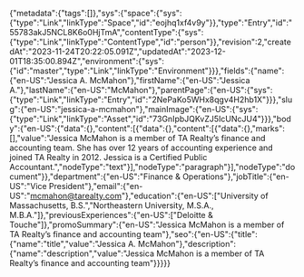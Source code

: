 {"metadata":{"tags":[]},"sys":{"space":{"sys":{"type":"Link","linkType":"Space","id":"eojhq1xf4v9y"}},"type":"Entry","id":"55783akJ5NCL8K6o0HjTmA","contentType":{"sys":{"type":"Link","linkType":"ContentType","id":"person"}},"revision":2,"createdAt":"2023-11-24T20:22:05.091Z","updatedAt":"2023-12-01T18:35:00.894Z","environment":{"sys":{"id":"master","type":"Link","linkType":"Environment"}}},"fields":{"name":{"en-US":"Jessica A. McMahon"},"firstName":{"en-US":"Jessica A."},"lastName":{"en-US":"McMahon"},"parentPage":{"en-US":{"sys":{"type":"Link","linkType":"Entry","id":"2NePaKo5WHx8qgv4H2hb1X"}}},"slug":{"en-US":"jessica-a-mcmahon"},"mainImage":{"en-US":{"sys":{"type":"Link","linkType":"Asset","id":"73GnIpbJQKvZJ5IcUNcJU4"}}},"body":{"en-US":{"data":{},"content":[{"data":{},"content":[{"data":{},"marks":[],"value":"Jessica McMahon is a member of TA Realty’s finance and accounting team. She has over 12 years of accounting experience and joined TA Realty in 2012. Jessica is a Certified Public Accountant.","nodeType":"text"}],"nodeType":"paragraph"}],"nodeType":"document"}},"department":{"en-US":"Finance & Operations"},"jobTitle":{"en-US":"Vice President"},"email":{"en-US":"mcmahon@tarealty.com"},"education":{"en-US":["University of Massachusetts, B.S.","Northeastern University, M.S.A., M.B.A."]},"previousExperiences":{"en-US":["Deloitte & Touche"]},"promoSummary":{"en-US":"Jessica McMahon is a member of TA Realty’s finance and accounting team"},"seo":{"en-US":{"title":{"name":"title","value":"Jessica A. McMahon"},"description":{"name":"description","value":"Jessica McMahon is a member of TA Realty’s finance and accounting team"}}}}}